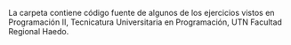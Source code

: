 La carpeta contiene código fuente de algunos de los ejercicios vistos en Programación II, Tecnicatura Universitaria en Programación, UTN Facultad Regional Haedo.
